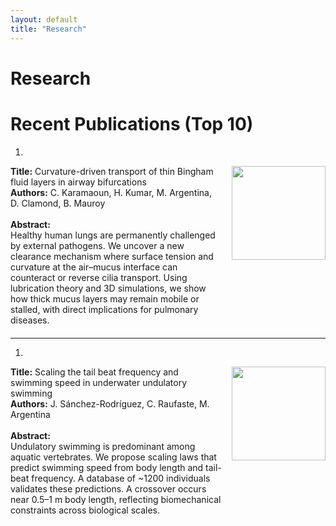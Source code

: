 ```yaml
---
layout: default
title: "Research"
---
```


# Research
# Recent Publications (Top 10)

1. 
<div style="display:flex; align-items:flex-start; margin-bottom:20px;">

  <div style="flex:3; padding-right:15px;">
    <b>Title:</b> Curvature-driven transport of thin Bingham fluid layers in airway bifurcations<br/>
    <b>Authors:</b> C. Karamaoun, H. Kumar, M. Argentina, D. Clamond, B. Mauroy<br/><br/>
    <b>Abstract:</b><br/>
    Healthy human lungs are permanently challenged by external pathogens. We uncover a new clearance mechanism where surface tension and curvature at the air–mucus interface can counteract or reverse cilia transport. Using lubrication theory and 3D simulations, we show how thick mucus layers may remain mobile or stalled, with direct implications for pulmonary diseases.
  </div>

  <div style="flex:1; text-align:center;">
    <img src="https://journals.aps.org/prfluids/article/10.1103/PhysRevFluids.9.L081101/figures/1" width="150"/>
  </div>

</div>

---

1. 
<div style="display:flex; align-items:flex-start; margin-bottom:20px;">

  <div style="flex:3; padding-right:15px;">
    <b>Title:</b> Scaling the tail beat frequency and swimming speed in underwater undulatory swimming<br/>
    <b>Authors:</b> J. Sánchez-Rodríguez, C. Raufaste, M. Argentina<br/><br/>
    <b>Abstract:</b><br/>
    Undulatory swimming is predominant among aquatic vertebrates. We propose scaling laws that predict swimming speed from body length and tail-beat frequency. A database of ~1200 individuals validates these predictions. A crossover occurs near 0.5–1 m body length, reflecting biomechanical constraints across biological scales.
  </div>

  <div style="flex:1; text-align:center;">
    <img src="https://media.springernature.com/full/springer-static/image/art%3A10.1038%2Fs41467-023-41368-6/MediaObjects/41467_2023_41368_Fig1_HTML.png" width="150"/>
  </div>

</div>
